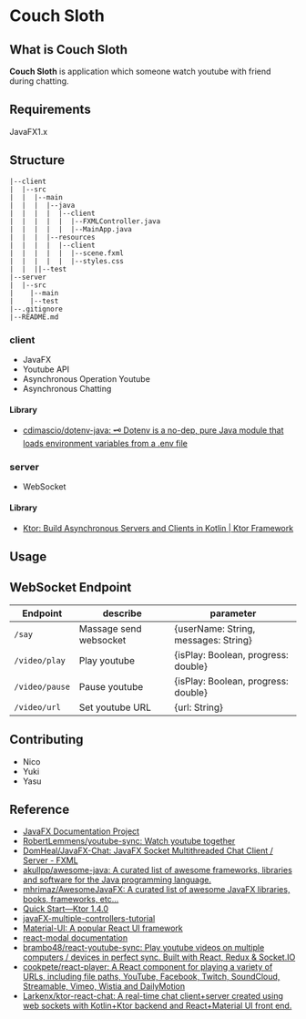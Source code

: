Couch Sloth
===

What is Couch Sloth
---

**Couch Sloth** is application which someone watch youtube with friend during chatting.

Requirements
---

JavaFX1.x

Structure
---

```
|--client
|  |--src
|  |  |--main
|  |  |  |--java
|  |  |  |  |--client
|  |  |  |  |  |--FXMLController.java
|  |  |  |  |  |--MainApp.java
|  |  |  |--resources
|  |  |  |  |--client
|  |  |  |  |  |--scene.fxml
|  |  |  |  |  |--styles.css
|  |  ||--test
|--server
|  |--src
|    |--main
|    |--test
|--.gitignore
|--README.md
```

### client

- JavaFX
- Youtube API
- Asynchronous Operation Youtube
- Asynchronous Chatting

#### Library

- [cdimascio/dotenv\-java: 🗝️ Dotenv is a no\-dep, pure Java module that loads environment variables from a \.env file](https://github.com/cdimascio/dotenv-java)

### server

- WebSocket

#### Library

- [Ktor: Build Asynchronous Servers and Clients in Kotlin \| Ktor Framework](https://ktor.io/)

Usage
---

WebSocket Endpoint
---

| Endpoint  | describe  | parameter |
|---|---|---|
| `/say`  | Massage send websocket | {userName: String, messages: String} |
| `/video/play`  | Play youtube | {isPlay: Boolean, progress: double} |
| `/video/pause`  | Pause youtube | {isPlay: Boolean, progress: double} |
| `/video/url`  | Set youtube URL | {url: String} |


Contributing
---

- Nico
- Yuki
- Yasu

Reference
---

- [JavaFX Documentation Project](https://fxdocs.github.io/docs/)
- [RobertLemmens/youtube\-sync: Watch youtube together](https://github.com/RobertLemmens/youtube-sync)
- [DomHeal/JavaFX\-Chat: JavaFX Socket Multithreaded Chat Client / Server \- FXML](https://github.com/DomHeal/JavaFX-Chat)
- [akullpp/awesome\-java: A curated list of awesome frameworks, libraries and software for the Java programming language\.](https://github.com/akullpp/awesome-java)
- [mhrimaz/AwesomeJavaFX: A curated list of awesome JavaFX libraries, books, frameworks, etc\.\.\.](https://github.com/mhrimaz/AwesomeJavaFX)
- [Quick Start—Ktor 1\.4\.0](https://ktor.io/docs/quickstart-index.html)
- [javaFX\-multiple\-controllers\-tutorial](https://github.com/mvpjava/javaFX-multiple-controllers-tutorial)
- [Material\-UI: A popular React UI framework](https://material-ui.com/)
- [react\-modal documentation](http://reactcommunity.org/react-modal/)
- [brambo48/react\-youtube\-sync: Play youtube videos on multiple computers / devices in perfect sync\. Built with React, Redux & Socket\.IO](https://github.com/brambo48/react-youtube-sync)
- [cookpete/react\-player: A React component for playing a variety of URLs, including file paths, YouTube, Facebook, Twitch, SoundCloud, Streamable, Vimeo, Wistia and DailyMotion](https://github.com/CookPete/react-player)
- [Larkenx/ktor\-react\-chat: A real\-time chat client\+server created using web sockets with Kotlin\+Ktor backend and React\+Material UI front end\.](https://github.com/Larkenx/ktor-react-chat)
